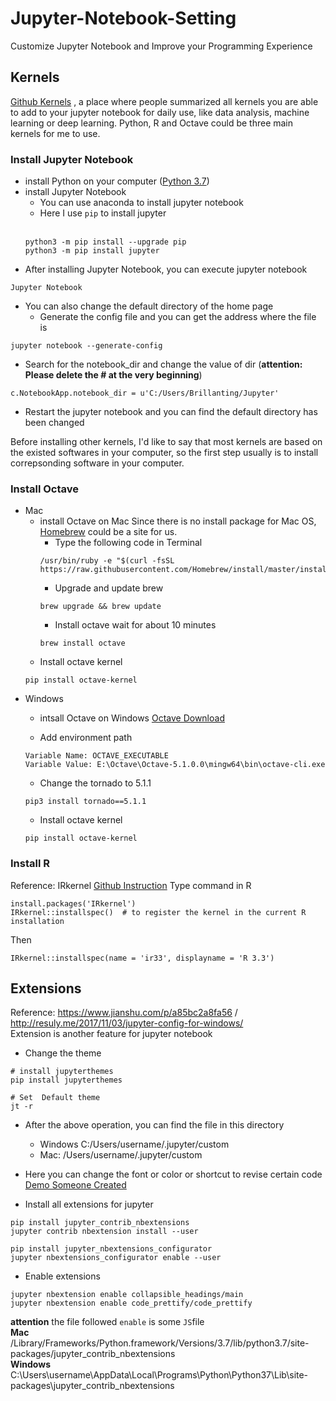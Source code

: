 # Jupyter-Notebook-Setting
Customize Jupyter Notebook and Improve your Programming Experience

## Kernels
[Github Kernels](https://github.com/jupyter/jupyter/wiki/Jupyter-kernels)
, a place where people summarized all kernels you are able to add to your jupyter notebook for daily use, like data analysis, machine learning or deep learning. Python, R and Octave could be three main kernels for me to use.

### Install Jupyter Notebook
* install Python on your computer ([Python 3.7](https://www.python.org/downloads/))
* install Jupyter Notebook
   * You can use anaconda to install jupyter notebook
   * Here I use ```pip``` to install jupyter<br><br>
   ```
   python3 -m pip install --upgrade pip
   python3 -m pip install jupyter
   ```
* After installing Jupyter Notebook, you can execute jupyter notebook
```
Jupyter Notebook
```
* You can also change the default directory of the home page
   * Generate the config file and you can get the address where the file is
```
jupyter notebook --generate-config
```
   * Search for the notebook_dir and change the value of dir  (**attention: Please delete the # at the very beginning**)
```
c.NotebookApp.notebook_dir = u'C:/Users/Brillanting/Jupyter'
```
   * Restart the jupyter notebook and you can find the default directory has been changed

Before installing other kernels, I'd like to say that most kernels are based on the existed softwares in your computer, so the first step usually is to install correpsonding software in your computer.<br>

### Install Octave
* Mac
   * install Octave on Mac
Since there is no install package for Mac OS,  [Homebrew](https://brew.sh/) could be a site for us.
      * Type the following code in Terminal
      ```
      /usr/bin/ruby -e "$(curl -fsSL https://raw.githubusercontent.com/Homebrew/install/master/install)”
      ```
      * Upgrade and update brew
      ```
      brew upgrade && brew update
      ```
     * Install octave wait for about 10 minutes
     ```
     brew install octave
     ```
   * Install octave kernel
   ```
   pip install octave-kernel
   ```
* Windows
   * intsall Octave on Windows [Octave Download](https://www.gnu.org/software/octave/download.html)

   * Add environment path
   ```
   Variable Name: OCTAVE_EXECUTABLE
   Variable Value: E:\Octave\Octave-5.1.0.0\mingw64\bin\octave-cli.exe
   ```
   * Change the tornado to 5.1.1
   ```
   pip3 install tornado==5.1.1
   ```
   * Install octave kernel
   ```
   pip install octave-kernel
   ```

### Install R
Reference: IRkernel [Github Instruction](https://github.com/IRkernel/IRkernel)
Type command in R
```
install.packages('IRkernel')
IRkernel::installspec()  # to register the kernel in the current R installation
```
Then 
```
IRkernel::installspec(name = 'ir33', displayname = 'R 3.3')
```

## Extensions
Reference: https://www.jianshu.com/p/a85bc2a8fa56   / http://resuly.me/2017/11/03/jupyter-config-for-windows/
<br>Extension is another feature for jupyter notebook
* Change the theme
```
# install jupyterthemes
pip install jupyterthemes

# Set  Default theme
jt -r
```
* After the above operation, you can find the file in this directory
   * Windows C:/Users/username/.jupyter/custom
   * Mac: /Users/username/.jupyter/custom
* Here you can change the font or color or shortcut to revise certain code [Demo Someone Created](https://github.com/YilinXia/Jupyter-Notebook-Setting/blob/master/custom.zip)

* Install all extensions for jupyter
```
pip install jupyter_contrib_nbextensions
jupyter contrib nbextension install --user

pip install jupyter_nbextensions_configurator
jupyter nbextensions_configurator enable --user
```
* Enable extensions
```
jupyter nbextension enable collapsible_headings/main
jupyter nbextension enable code_prettify/code_prettify
```
**attention** the file followed ```enable``` is some ```JS```file <br>
**Mac** /Library/Frameworks/Python.framework/Versions/3.7/lib/python3.7/site-packages/jupyter_contrib_nbextensions<br>
**Windows** C:\Users\username\AppData\Local\Programs\Python\Python37\Lib\site-packages\jupyter_contrib_nbextensions
